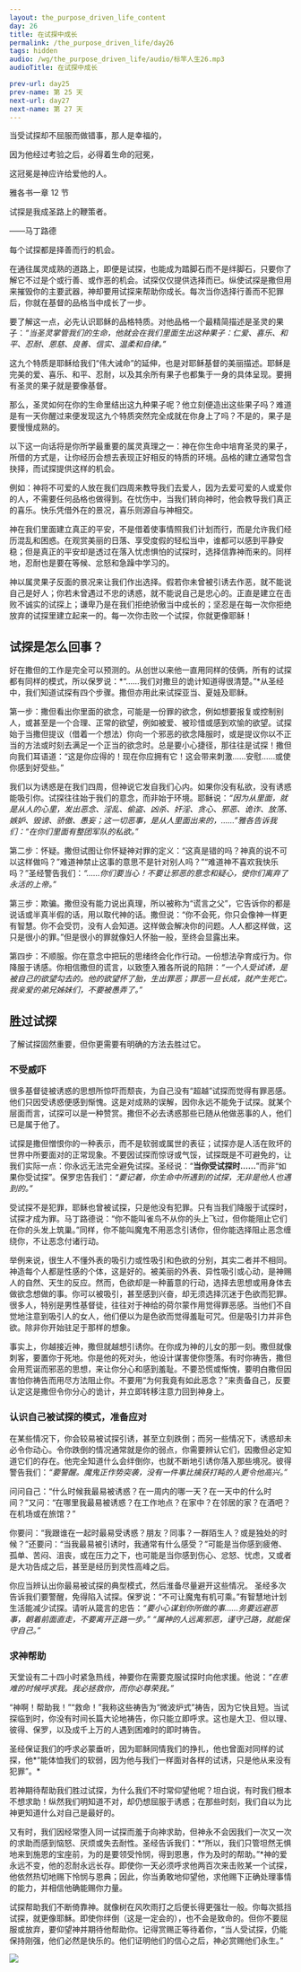 ```yaml
---
layout: the_purpose_driven_life_content
day: 26
title: 在试探中成长
permalink: /the_purpose_driven_life/day26
tags: hidden
audio: /wg/the_purpose_driven_life/audio/标竿人生26.mp3
audioTitle: 在试探中成长

prev-url: day25
prev-name: 第 25 天
next-url: day27
next-name: 第 27 天
---
```


<div class="center script poem">
<p>当受试探却不屈服而做错事，那人是幸福的，</p>
<p>因为他经过考验之后，必得着生命的冠冕，</p>
<p>这冠冕是神应许给爱他的人。</p>
<p class="sp-verse">雅各书一章 12 节</p>
</div>
<div class="center poem">
<p>试探是我成圣路上的鞭策者。</p>
<p>——马丁路德</p>
</div>
<p class="first">每个试探都是择善而行的机会。</p>

在通往属灵成熟的道路上，即便是试探，也能成为踏脚石而不是绊脚石，只要你了解它不过是个或行善、或作恶的机会。试探仅仅提供选择而已。纵使试探是撒但用来摧毁你的主要武器，神却要用试探来帮助你成长。每次当你选择行善而不犯罪后，你就在基督的品格当中成长了一步。

要了解这一点，必先认识耶稣的品格特质。对他品格一个最精简描述是圣灵的果子：*“当圣灵掌管我们的生命，他就会在我们里面生出这种果子：仁爱、喜乐、和平、忍耐、恩慈、良善、信实、温柔和自律。”*

这九个特质是耶稣给我们“伟大诫命”的延伸，也是对耶稣基督的美丽描述。耶稣是完美的爱、喜乐、和平、忍耐，以及其余所有果子也都集于一身的具体呈现。要拥有圣灵的果子就是要像基督。

那么，圣灵如何在你的生命里结出这九种果子呢？他立刻便造出这些果子吗？难道是有一天你醒过来便发现这九个特质突然完全成就在你身上了吗？不是的，果子是要慢慢成熟的。

以下这一向话将是你所学最重要的属灵真理之一：神在你生命中培育圣灵的果子，所借的方式是，让你经历会想去表现正好相反的特质的环境。品格的建立通常包含抉择，而试探提供这样的机会。

例如：神将不可爱的人放在我们四周来教导我们去爱人，因为去爱可爱的人或爱你的人，不需要任何品格也做得到。在忧伤中，当我们转向神时，他会教导我们真正的喜乐。快乐凭借外在的景况，喜乐则源自与神相交。

神在我们里面建立真正的平安，不是借着使事情照我们计划而行，而是允许我们经历混乱和困惑。在观赏美丽的日落、享受度假的轻松当中，谁都可以感到平静安稳；但是真正的平安却是透过在落入忧虑惧怕的试探时，选择信靠神而来的。同样地，忍耐也是要在等候、忿怒和急躁中学习的。

神以属灵果子反面的景况来让我们作出选择。假若你未曾被引诱去作恶，就不能说自己是好人；你若未曾遇过不忠的诱惑，就不能说自己是忠心的。正直是建立在击败不诚实的试探上；谦卑乃是在我们拒绝骄傲当中成长的；坚忍是在每一次你拒绝放弃的试探里建立起来一的。每一次你击败一个试探，你就更像耶稣！

## 试探是怎么回事？

好在撒但的工作是完全可以预测的。从创世以来他一直用同样的伎俩，所有的试探都有同样的模式，所以保罗说：*“……我们对撒旦的诡计知道得很清楚。”*从圣经中，我们知道试探有四个步骤。撒但亦用此来试探亚当、夏娃及耶稣。

第一步：撒但看出你里面的欲念，可能是一份罪的欲念，例如想要报复或控制别人，或甚至是一个合理、正常的欲望，例如被爱、被珍惜或感到欢愉的欲望。试探始于当撒但提议（借着一个想法）你向一个邪恶的欲念降服时，或是提议你以不正当的方法或时刻去满足一个正当的欲念时。总是要小心捷径，那往往是试探！撒但向我们耳语道：“这是你应得的！现在你应拥有它！这会带来刺激……安慰……或使你感到好受些。”

我们以为诱惑是在我们四周，但神说它发自我们心内。如果你没有私欲，没有诱惑能吸引你。试探往往始于我们的意念，而非始于环境。耶稣说：*“因为从里面，就是从人的心里，发出恶念、淫乱、偷盗、凶杀、奸淫、贪心、邪恶、诡诈、放荡、嫉妒、毁谤、骄傲、愚妄；这一切恶事，是从人里面出来的，……”*雅各告诉我们：*“在你们里面有整团军队的私欲。”*

第二步：怀疑。撒但试图让你怀疑神对罪的定义：“这真是错的吗？神真的说不可以这样做吗？”难道神禁止这事的意思不是针对别人吗？”“难道神不喜欢我快乐吗？”圣经警告我们：*“……你们要当心！不要让邪恶的意念和疑心，使你们离弃了永活的上帝。”*

第三步：欺骗。撒但没有能力说出真理，所以被称为“谎言之父”，它告诉你的都是说话或半真半假的话，用以取代神的话。撒但说：“你不会死，你只会像神一样更有智慧。你不会受罚，没有人会知道。这样做会解决你的问题。人人都这样做，这只是很小的罪。”但是很小的罪就像妇人怀胎一般，至终会显露出来。

第四步：不顺服。你在意念中把玩的思绪终会化作行动。一份想法孕育成行为。你降服于诱感。你相信撒但的谎言，以致堕入雅各所说的陷阱：*“一个人受试诱，是被自己的欲望勾去的。他的欲望怀了胎，生出罪恶；罪恶一旦长成，就产生死亡。我亲爱的弟兄姊妹们，不要被愚弄了。”*

## 胜过试探

了解试探固然重要，但你更需要有明确的方法去胜过它。

### 不受威吓

很多基督徒被诱惑的思想所惊吓而颓丧，为自己没有“超越”试探而觉得有罪恶感。他们只因受诱惑便感到惭愧。这是对成熟的误解，因你永远不能免于试探。就某个层面而言，试探可以是一种赞赏。撒但不必去诱惑那些已随从他做恶事的人，他们已是属于他了。

试探是撒但憎恨你的一种表示，而不是软弱或属世的表征；试探亦是人活在败坏的世界中所要面对的正常现象。不要因试探而惊讶或气馁，试探既是不可避免的，让我们实际一点：你永远无法完全避免试探。圣经说：“**当你受试探时……**”而非“如果你受试探”。保罗忠告我们：*“要记着，你生命中所遇到的试探，无非是他人也遇到的。”*

受试探不是犯罪，耶稣也曾被试探，只是他没有犯罪。只有当我们降服于试探时，试探才成为罪。马丁路德说：“你不能叫雀鸟不从你的头上飞过，但你能阻止它们在你的头发上筑巢。”同样，你不能叫魔鬼不用恶念引诱你，但你能选择阻止恶念缠绕你，不让恶念付诸行动。

举例来说，很生人不懂外表的吸引力或性吸引和色欲的分别，其实二者并不相同。神造每个人都是性感的个体，这是好的。被美丽的外表、异性吸引或心动，是神赐人的自然、天生的反应。然而，色欲却是一种蓄意的行动，选择去思想或用身体去做欲念想做的事。你可以被吸引，甚至感到兴奋，却无须选择沉迷于色欲而犯罪。很多人，特别是男性基督徒，往往对于神给的荷尔蒙作用觉得罪恶感。当他们不自觉地注意到吸引人的女人，他们便以为是色欲而觉得羞耻可咒。但是吸引力并非色欲。除非你开始驻足于那样的想象。

事实上，你越接近神，撒但就越想引诱你。在你成为神的儿女的那一刻。撒但就像刺客，要置你于死地。你是他的死对头，他设计谋害使你堕落。有时你祷告，撒但会用荒诞而邪恶的思想，来让你分心和感到羞耻。不要恐慌或惭愧，要明白撒但因害怕你祷告而用尽方法阻止你。不要用“为何我竟有如此恶念？”来责备自己，反要认定这是撒但令你分心的诡计，并立即转移注意力回到神身上。

### 认识自己被试探的模式，准备应对

在某些情况下，你会较易被试探引诱，甚至立刻跌倒；而另一些情况下，诱惑却未必令你动心。令你跌倒的情况通常就是你的弱点，你需要辨认它们，因撒但必定知道它们的存在。他完全知道什么会绊倒你，也就不断地引诱你落入那些境况。彼得警告我们：*“要警醒。魔鬼正作势突袭，没有一件事比擒获打盹的人更令他高兴。”*

问问自己：“什么时候我最易被诱惑？在一周内的哪一天？在一天中的什么时间？”又问：“在哪里我最易被诱惑？在工作地点？在家中？在邻居的家？在酒吧？在机场或在旅馆？”

你要问：“我跟谁在一起时最易受诱惑？朋友？同事？一群陌生人？或是独处的时候？”还要问：“当我最易被引诱时，我通常有什么感受？”可能是当你感到疲倦、孤单、苦闷、沮丧，或在压力之下，也可能是当你感到伤心、忿怒、忧虑，又或者是大功告成之后，甚至是经历到灵性高峰之后。

你应当辨认出你最易被试探的典型模式，然后淮备尽量避开这些情况。 圣经多次告诉我们要警醒，免得陷入试探。保罗说：“不可让魔鬼有机可乘。”有智慧地计划生活能减少试探。请听从箴言的忠告：*“要小心谋划你所做的事……务要远避恶事，朝着前面直走，不要离开正路一步。”* *“属神的人远离邪恶，谨守己路，就能保守自己。”*

### 求神帮助

天堂设有二十四小时紧急热线，神要你在需要克服试探时向他求援。他说：*“在患难的时候呼求我。我必拯救你，而你必尊荣我。”*

“神啊！帮助我！”“救命！”我称这些祷告为“微波炉式”祷告，因为它快且短。当试探临到时，你没有时间长篇大论地祷告，你只能立即呼求。这也是大卫、但以理、彼得、保罗，以及成千上万的人遇到困难时的即时祷告。

圣经保证我们的呼求必蒙垂听，因为耶稣同情我们的挣扎，他也曾面对同样的试探，他*“能体恤我们的软弱，因为他与我们一样面对各样的试诱，只是他从来没有犯罪”。*

若神期待帮助我们胜过试探，为什么我们不时常仰望他呢？坦白说，有时我们根本不想求助！纵然我们明知道不对，却仍想屈服于诱惑；在那些时刻，我们自以为比神更知道什么对自己是最好的。

又有时，我们因经常堕入同一试探而羞于向神求助，但神永不会因我们一次又一次的求助而感到恼怒、厌烦或失去耐性。圣经告诉我们：*“所以，我们只管坦然无惧地来到施恩的宝座前，为的是要领受怜悯，得到恩惠，作为及时的帮助。”*神的爱永远不变，他的忍耐永远长存。即使你一天必须呼求他两百次来击败某一个试探，他依然热切地赐下怜悯与恩典；因此，你当勇敢地仰望他，求他赐下正确处理事情的能力，并相信他确能赐你力量。

试探帮助我们不断倚靠神。就像树在风吹雨打之后便长得更强壮一般。你每次抵挡试探，就更像耶穌。即使你绊倒（这是一定会的），也不会是致命的。但你不要屈服或放弃，要仰望神并期待他帮助你。记得赏赐正等待着你，“当人受试探，仍能保持刚强，他们必然是快乐的。他们证明他们的信心之后，神必赏赐他们永生。”

<div class="article-img-wrapper">
  <img src="https://typora-1259024198.cos.ap-beijing.myqcloud.com/wg/the_purpose_driven_life/image/day26_card.jpg">
</div>

